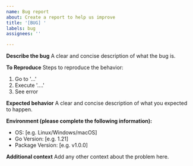 ```yaml
---
name: Bug report
about: Create a report to help us improve
title: '[BUG] '
labels: bug
assignees: ''

---
```


**Describe the bug**
A clear and concise description of what the bug is.

**To Reproduce**
Steps to reproduce the behavior:
1. Go to '...'
2. Execute '....'
3. See error

**Expected behavior**
A clear and concise description of what you expected to happen.

**Environment (please complete the following information):**
 - OS: [e.g. Linux/Windows/macOS]
 - Go Version: [e.g. 1.21]
 - Package Version: [e.g. v1.0.0]

**Additional context**
Add any other context about the problem here. 